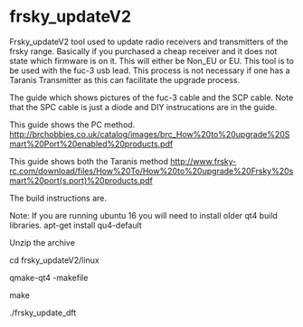 # frsky_updateV2
Frsky_updateV2 tool used to update radio receivers and transmitters of the frsky range. Basically if you purchased a cheap receiver and it does not state which firmware is on it. This will either be Non_EU or EU. This tool is to be used with the fuc-3 usb lead. This process is not necessary if one has a Taranis Transmitter as this can facilitate the upgrade process.

The guide which shows pictures of the fuc-3 cable and the SCP cable. Note that the SPC cable is just a diode and DIY instrucations are in the guide.

This guide shows the PC method.
http://brchobbies.co.uk/catalog/images/brc_How%20to%20upgrade%20Smart%20Port%20enabled%20products.pdf

This guide shows both the Taranis method
http://www.frsky-rc.com/download/files/How%20To/How%20to%20upgrade%20Frsky%20smart%20port(s.port)%20products.pdf

The build instructions are.

Note:
If you are running ubuntu 16 you will need to install older qt4 build libraries.
apt-get install qu4-default


Unzip the archive

cd frsky_updateV2/linux

qmake-qt4 -makefile

make

./frsky_update_dft
